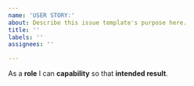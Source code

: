 ```yaml
---
name: 'USER STORY:'
about: Describe this issue template's purpose here.
title: ''
labels: ''
assignees: ''

---
```


As a **role** I can **capability** so that **intended result**.
